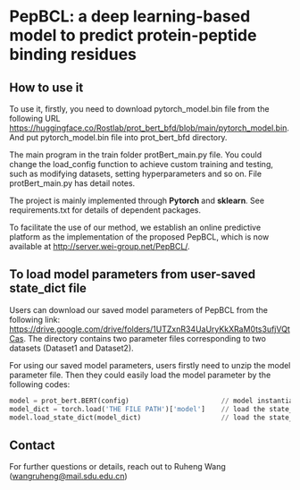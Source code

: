 # PepBCL: a deep learning-based model to predict protein-peptide binding residues



## How to use it

To use it, firstly, you need to download pytorch_model.bin file from the following URL https://huggingface.co/Rostlab/prot_bert_bfd/blob/main/pytorch_model.bin. And put pytorch_model.bin file into prot_bert_bfd directory.


The main program in the train folder protBert_main.py file. You could change the load_config function to achieve custom training and testing, such as modifying datasets, setting hyperparameters and so on. File protBert_main.py has detail notes.


The project is mainly implemented through **Pytorch** and **sklearn**. See requirements.txt for details of dependent packages.


To facilitate the use of our method, we establish an online predictive platform as the implementation of the proposed PepBCL, which is now available at http://server.wei-group.net/PepBCL/.

## To load model parameters from user-saved state_dict file

Users can download our saved model parameters of PepBCL from the following link: https://drive.google.com/drive/folders/1UTZxnR34UaUryKkXRaM0ts3ufjVQtCas. The directory contains two parameter files corresponding to two datasets (Dataset1 and Dataset2). 

For using our saved model parameters, users firstly need to unzip the model parameter file. Then they could easily load the model parameter by the following codes:
```python
model = prot_bert.BERT(config)                       // model instantiation
model_dict = torch.load('THE FILE PATH')['model']    // load the state_dict from file path
model.load_state_dict(model_dict)                    // load the state_dict to model
```
## Contact

For further questions or details, reach out to Ruheng Wang (wangruheng@mail.sdu.edu.cn)
